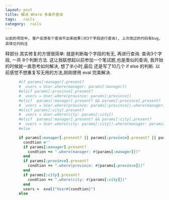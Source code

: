 ```yaml
---
layout: post
title: 解决 Where 多条件查询
tags:   rails
category:  rails
---
```



    以前的项目中, 客户反馈有个查询不出来结果(对3个字段进行查询), 上次改过的代码有bug,具体见代码注
释部分.其实修复的方很很简单: 就是判断每个字段的有无, 再进行查询. 查询3个字段, 一共 8个判断方法.
    这让我联想起以前参加一个笔试题,也是类似的查询, 我开始的时候就一直思考如何解决, 想了半小时,最后
还是写了10几个 if else 的判断.
    以前感觉不想重复写无用的方法,刚刚使用 eval 完美解决.

```ruby
      #if params[:manager].present?
      #  users = User.where(manager: params[:manager])
      #elsif params[:province].present?
      #  users = User.where(province: params[:province])
      #elsif  params[:manager].present? && params[:province].present?
      #  users = User.where(province: params[:province]).where(manager: params[:manager])
      #elsif params[:city].present?
      #  users = User.where(city: params[:city])
      #elsif  params[:manager].present? && params[:city].present?
      #  users = User.where(city: params[:city]).where(manager: params[:manager])
      #else

      if params[:manager].present? || params[:province].present? || params[:city].present?
        condtion =''
        if params[:manager].present?
          condtion += ".where(manager: #{params[:manager]})"
        end
        if params[:province].present?
          condtion += ".where(province: #{params[:province]})"
        end
        if params[:city].present?
          condtion += ".where(city: #{params[:city]})"
        end
        users =  eval("User#{condtion}")
      else
```
